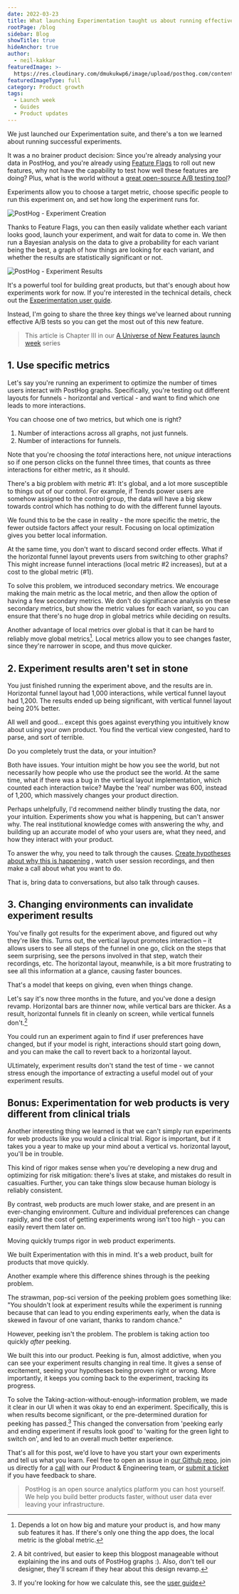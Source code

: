 ```yaml
---
date: 2022-03-23
title: What launching Experimentation taught us about running effective A/B tests
rootPage: /blog
sidebar: Blog
showTitle: true
hideAnchor: true
author:
  - neil-kakkar
featuredImage: >-
  https://res.cloudinary.com/dmukukwp6/image/upload/posthog.com/contents/images/blog/experiments.jpeg
featuredImageType: full
category: Product growth
tags:
  - Launch week
  - Guides
  - Product updates
---
```


We just launched our Experimentation suite, and there's a ton we learned about running successful experiments.

It was a no brainer product decision: Since you're already analysing your data in PostHog, and you're already using [Feature Flags](/product/feature-flags) to roll out new features, why not have the capability to test how well these features are doing? Plus, what is the world without a [great open-source A/B testing tool](/blog/best-open-source-ab-testing-tools)?

Experiments allow you to choose a target metric, choose specific people to run this experiment on, and set how long the experiment runs for.

![PostHog - Experiment Creation](../images/blog/experimentation/experiment-creation.png)

Thanks to Feature Flags, you can then easily validate whether each variant looks good, launch your experiment, and wait for data to come in. We then run a Bayesian analysis on the data to give a probability for each variant being the best, a graph of how things are looking for each variant, and whether the results are statistically significant or not.

![PostHog - Experiment Results](../images/blog/experimentation/experiment-results.png)

It's a powerful tool for building great products, but that's enough about how experiments work for now. If you're interested in the technical details, check out the [Experimentation user guide](/docs/user-guides/experimentation).  

Instead, I'm going to share the three key things we've learned about running effective A/B tests so you can get the most out of this new feature.

> This article is Chapter III in our [A Universe of New Features launch week](/blog/launch-week-universe-of-new-features) series


## 1. Use specific metrics

Let's say you're running an experiment to optimize the number of times users interact with PostHog graphs. Specifically, you're testing out different layouts for funnels - horizontal and vertical - and want to find which one leads to more interactions.

You can choose one of two metrics, but which one is right?

1. Number of interactions across all graphs, not just funnels.
2. Number of interactions for funnels.

Note that you're choosing the _total_ interactions here, not _unique_ interactions so if one person clicks on the funnel three times, that counts as three interactions for either metric, as it should.

There's a big problem with metric #1: It's global, and a lot more susceptible to things out of our control. For example, if Trends power users are somehow assigned to the control group, the data will have a big skew towards control which has nothing to do with the different funnel layouts.

We found this to be the case in reality - the more specific the metric, the fewer outside factors affect your result. Focusing on local optimization gives you better local information.

At the same time, you don't want to discard second order effects. What if the horizontal funnel layout prevents users from switching to other graphs? This might increase funnel interactions (local metric #2 increases), but at a cost to the global metric (#1).

To solve this problem, we introduced secondary metrics. We encourage making the main metric as the local metric, and then allow the option of having a few secondary metrics. We don't do significance analysis on these secondary metrics, but show the metric values for each variant, so you can ensure that there's no huge drop in global metrics while deciding on results.

Another advantage of local metrics over global is that it can be hard to reliably move global metrics[^2]. Local metrics allow you to see changes faster, since they're narrower in scope, and thus move quicker.

[^2]: Depends a lot on how big and mature your product is, and how many sub features it has. If there's only one thing the app does, the local metric is the global metric.

## 2. Experiment results aren't set in stone

You just finished running the experiment above, and the results are in. Horizontal funnel layout had 1,000 interactions, while vertical funnel layout had 1,200. The results ended up being significant, with vertical funnel layout being 20% better.

All well and good... except this goes against everything you intuitively know about using your own product. You find the vertical view congested, hard to parse, and sort of terrible.

Do you completely trust the data, or your intuition?

Both have issues. Your intuition might be how you see the world, but not necessarily how people who use the product see the world. At the same time, what if there was a bug in the vertical layout implementation, which counted each interaction twice? Maybe the 'real' number was 600, instead of 1,200, which massively changes your product direction.

Perhaps unhelpfully, I'd recommend neither blindly trusting the data, nor your intuition. Experiments show you what is happening, but can't answer why. The real institutional knowledge comes with answering the why, and building up an accurate model of who your users are, what they need, and how they interact with your product.

To answer the why, you need to talk through the causes. <a target='_blank' rel="noopener" href='https://neilkakkar.com/Bayes-Theorem-Framework-for-Critical-Thinking.html'> Create hypotheses about why this is happening</a> , watch user session recordings, and then make a call about what you want to do.

That is, bring data to conversations, but also talk through causes.

## 3. Changing environments can invalidate experiment results

You've finally got results for the experiment above, and figured out why they're like this. Turns out, the vertical layout promotes interaction – it allows users to see all steps of the funnel in one go, click on the steps that seem surprising, see the persons involved in that step, watch their recordings, etc. The horizontal layout, meanwhile, is a bit more frustrating to see all this information at a glance, causing faster bounces.

That's a model that keeps on giving, even when things change.

Let's say it's now three months in the future, and you've done a design revamp. Horizontal bars are thinner now, while vertical bars are thicker. As a result, horizontal funnels fit in cleanly on screen, while vertical funnels don't.[^4]

You could run an experiment again to find if user preferences have changed, but if your model is right, interactions should start going down, and you can make the call to revert back to a horizontal layout.

[^4]: A bit contrived, but easier to keep this blogpost manageable without explaining the ins and outs of PostHog graphs :). Also, don't tell our designer, they'll scream if they hear about this design revamp.

ULtimately, experiment results don't stand the test of time - we cannot stress enough the importance of extracting a useful model out of your experiment results.

## Bonus: Experimentation for web products is very different from clinical trials

Another interesting thing we learned is that we can't simply run experiments for web products like you would a clinical trial. Rigor is important, but if it takes you a year to make up your mind about a vertical vs. horizontal layout, you'll be in trouble.

This kind of rigor makes sense when you're developing a new drug and optimizing for risk mitigation: there's lives at stake, and mistakes do result in casualties. Further, you can take things slow because human biology is reliably consistent.

By contrast, web products are much lower stake, and are present in an ever-changing environment. Culture and individual preferences can change rapidly, and the cost of getting experiments wrong isn't too high - you can easily revert them later on.

Moving quickly trumps rigor in web product experiments.

We built Experimentation with this in mind. It's a web product, built for products that move quickly.

Another example where this difference shines through is the peeking problem.

The strawman, pop-sci version of the peeking problem goes something like: "You shouldn't look at experiment results while the experiment is running because that can lead to you ending experiments early, when the data is skewed in favour of one variant, thanks to random chance."

However, peeking isn't the problem. The problem is taking action too quickly _after_ peeking.

We built this into our product. Peeking is fun, almost addictive, when you can see your experiment results changing in real time. It gives a sense of excitement, seeing your hypotheses being proven right or wrong. More importantly, it keeps you coming back to the experiment, tracking its progress.

To solve the Taking-action-without-enough-information problem, we made it clear in our UI when it was okay to end an experiment. Specifically, this is when results become significant, or the pre-determined duration for peeking has passed.[^1] This changed the conversation from 'peeking early and ending experiment if results look good' to 'waiting for the green light to switch on', and led to an overall much better experience.

[^1]: If you're looking for how we calculate this, see the [user guide](/docs/user-guides/experimentation)

That's all for this post, we'd love to have you start your own experiments and tell us what you learn. Feel free to open an issue in [our Github repo](https://github.com/PostHog/posthog), join us directly for a [call](https://calendly.com/posthog-feedback) with our Product & Engineering team, or [submit a ticket](https://app.posthog.com/home#supportModal) if you have feedback to share.

> PostHog is an open source analytics platform you can host yourself. We help you build better products faster, without user data ever leaving your infrastructure.

<ArrayCTA />
